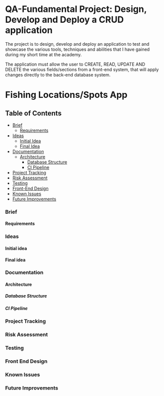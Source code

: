 # QA-Fundamental Project: Design, Develop and Deploy a CRUD application
The project is to design, develop and deploy an application to test and showcase the various tools, techniques and abilities that I have gained during my short time at the academy.

The application must allow the user to CREATE, READ, UPDATE AND DELETE the various fields/sections from a front-end system, that will apply changes directly to the back-end database system.

# Fishing Locations/Spots App

## Table of Contents
* [Brief](#brief)
	* [Requirements](#requirements)
* [Ideas](#ideas)
	* [Initial Idea](initial-idea)
 	* [Final Idea](#final-idea)
* [Documentation](#documentation)
  * [Architecture](#architecture)
    *  [Database Structure](#database-structure)
    * [CI Pipeline](#ci-pipeline) 
* [Project Tracking](#project-tracking)
 * [Risk Assessment](#risk-assessment)
 * [Testing](#testing)
 * [Front-End Design](#front-end-design)
 * [Known Issues](#known-issues)
 * [Future Improvements](#future-improvements)

### Brief

#### Requirements

### Ideas

#### Initial idea

#### Final idea

### Documentation

#### Architecture

##### Database Structure
##### CI Pipeline
### Project Tracking
### Risk Assessment
### Testing
### Front End Design
### Known Issues
### Future Improvements
